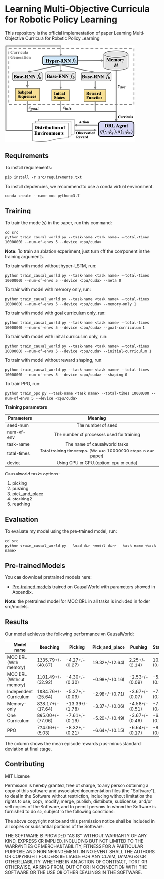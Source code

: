 # Learning Multi-Objective Curricula for Robotic Policy Learning

This repository is the official implementation of paper Learning Multi-Objective Curricula for Robotic Policy Learning 


![Architecture](./imgs/multi_objective.png)

## Requirements

To install requirements:

```setup
pip install -r src/requirements.txt
```

To install depdencies, we recommend to use a conda virtual environment.

```setup
conda create --name moc python=3.7
```

## Training

To train the model(s) in the paper, run this command:

```train
cd src
python train_causal_world.py --task-name <task name> --total-times 10000000 --num-of-envs 5 --device <cpu/cuda>
```
**Note:** To train an ablation experiment, just turn off the component in the training arguments.

To train with model without hyper-LSTM, run:

```train
python train_causal_world.py --task-name <task name> --total-times 10000000 --num-of-envs 5 --device <cpu/cuda> --meta 0
```
To train with model with memory only, run:

```train
python train_causal_world.py --task-name <task name> --total-times 10000000 --num-of-envs 5 --device <cpu/cuda> --memory-only 1
```
To train with model with goal curriculum only, run:

```train
python train_causal_world.py --task-name <task name> --total-times 10000000 --num-of-envs 5 --device <cpu/cuda> --goal-curriculum 1
```

To train with model with initial curriculum only, run:

```train
python train_causal_world.py --task-name <task name> --total-times 10000000 --num-of-envs 5 --device <cpu/cuda> --initial-curriculum 1
```

To train with model without reward shaping, run:

```train
python train_causal_world.py --task-name <task name> --total-times 10000000 --num-of-envs 5 --device <cpu/cuda> --shaping 0
```

To train PPO, run:

```train
python train_ppo.py --task-name <task name> --total-times 10000000 --num-of-envs 5 --device <cpu/cuda>
```

**Training parameters**

| Parameters        | Meaning           |
| ------------- |:-------------:|
| seed-num      | The number of seed |
| num-of-env     | The number of processes used for training |
| task-name | The name of causalworld tasks     |
| total-times | Total training timesteps. (We use 10000000 steps in our paper) |
| device | Using CPU or GPU.(option: cpu or cuda)|

Causalworld tasks options:
1. picking
2. pushing
3. pick_and_place
4. stacking2
5. reaching

## Evaluation

To evaluate my model using the pre-trained model, run:

```eval
cd src
python train_causal_world.py --load-dir <model dir> --task-name <task-name>
```

## Pre-trained Models

You can download pretrained models here:

- [Pre-trained models](https://drive.google.com/drive/folders/1gQHrabDSze2nhY5gRDkFc9p6HSJYGxTZ?usp=sharing) trained on CausalWorld with parameters showed in Appendix. 

**Note**: the pretrained model for MOC DRL in all tasks is included in folder src/models.

## Results

Our model achieves the following performance on CausalWorld:


| Model name               | Reaching          | Picking         | Pick_and_place | Pushing        | Stacking2      |
| ------------------------ |-------------------| --------------- |--------------- |--------------- |--------------- |
| MOC DRL (With memory)    | 1235.79+/-(48.67) | -4.27+/-(0.27)  | 19.32+/-(2.64) | 2.25+/-(2.14)  | 10.47+/-(0.36) |
| MOC DRL (Without memory) | 1101.49+/-(32.92) | -4.30+/-(0.30)  | -0.98+/-(0.16) | -2.53+/-(0.09) | -5.33+/-(0.21) |
| Independent Curriculum   | 1084.76+/-(25.64) | -5.37+/-(0.09)  | -2.98+/-(0.71) | -3.67+/-(0.07) | -7.52+/-(0.36) |
| Memory-only              | 828.17+/-(17.64)  | -13.39+/-(1.78) | -3.37+/-(0.06) | -4.58+/-(0.51) | -7.36+/-(0.47) |
| One Curriculum           | 865.00+/-(77.06)  | -7.61+/-(0.19)  | -5.20+/-(0.49) | -3.67+/-(0.46) | -6.99+/-(0.28) |
| PPO                      | 724.06+/-(5.03)   | -8.32+/-(0.21)  | -6.64+/-(0.15) | -6.64+/-(0.17) | -8.78+/-(0.04) |

The column shows the mean episode rewards plus-minus standard deviation at final stage.

## Contributing
MIT License

Permission is hereby granted, free of charge, to any person obtaining a copy
of this software and associated documentation files (the "Software"), to deal
in the Software without restriction, including without limitation the rights
to use, copy, modify, merge, publish, distribute, sublicense, and/or sell
copies of the Software, and to permit persons to whom the Software is
furnished to do so, subject to the following conditions:

The above copyright notice and this permission notice shall be included in all
copies or substantial portions of the Software.

THE SOFTWARE IS PROVIDED "AS IS", WITHOUT WARRANTY OF ANY KIND, EXPRESS OR
IMPLIED, INCLUDING BUT NOT LIMITED TO THE WARRANTIES OF MERCHANTABILITY,
FITNESS FOR A PARTICULAR PURPOSE AND NONINFRINGEMENT. IN NO EVENT SHALL THE
AUTHORS OR COPYRIGHT HOLDERS BE LIABLE FOR ANY CLAIM, DAMAGES OR OTHER
LIABILITY, WHETHER IN AN ACTION OF CONTRACT, TORT OR OTHERWISE, ARISING FROM,
OUT OF OR IN CONNECTION WITH THE SOFTWARE OR THE USE OR OTHER DEALINGS IN THE
SOFTWARE.
